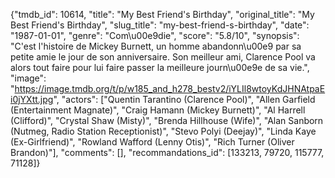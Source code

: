 {"tmdb_id": 10614, "title": "My Best Friend's Birthday", "original_title": "My Best Friend's Birthday", "slug_title": "my-best-friend-s-birthday", "date": "1987-01-01", "genre": "Com\u00e9die", "score": "5.8/10", "synopsis": "C'est l'histoire de Mickey Burnett, un homme abandonn\u00e9 par sa petite amie le jour de son anniversaire. Son meilleur ami, Clarence Pool va alors tout faire pour lui faire passer la meilleure journ\u00e9e de sa vie.", "image": "https://image.tmdb.org/t/p/w185_and_h278_bestv2/iYLIl8wtoyKdJHNAtpaEi0jYXtt.jpg", "actors": ["Quentin Tarantino (Clarence Pool)", "Allen Garfield (Entertainment Magnate)", "Craig Hamann (Mickey Burnett)", "Al Harrell (Clifford)", "Crystal Shaw (Misty)", "Brenda Hillhouse (Wife)", "Alan Sanborn (Nutmeg, Radio Station Receptionist)", "Stevo Polyi (Deejay)", "Linda Kaye (Ex-Girlfriend)", "Rowland Wafford (Lenny Otis)", "Rich Turner (Oliver Brandon)"], "comments": [], "recommandations_id": [133213, 79720, 115777, 71128]}